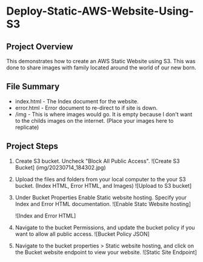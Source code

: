 # Deploy-Static-AWS-Website-Using-S3

## Project Overview
This demonstrates how to create an AWS Static Website using S3. This was done to share images with family located around the world of our new born. 

## File Summary
* index.html - The Index document for the website.
* error.html - Error document to re-direct to if site is down.
* /img - This is where images would go. It is empty because  I don't want to the childs images on the internet. (Place your images here to replicate)

## Project Steps
1. Create S3 bucket. Uncheck "Block All Public Access".
   ![Create S3 Bucket] (img/20230714_184302.jpg)

   
3. Upload the files and folders from your local computer to the your S3 bucket. (Index HTML, Error HTML, and Images)
  ![Upload to S3 bucket]


5. Under Bucket Properties Enable Static website hosting. Specify your Index and Error HTML documentation. 
   ![Enable Statc Website hosting]

   
   ![Index and Error HTML]

   
7. Navigate to the bucket Permissions, and update the bucket policy if you want to allow all public access.
    ![Bucket Policy JSON]

   
9. Navigate to the bucket properties > Static website hosting, and click on the Bucket website endpoint to view your website.
   ![Static Site Endpoint]
